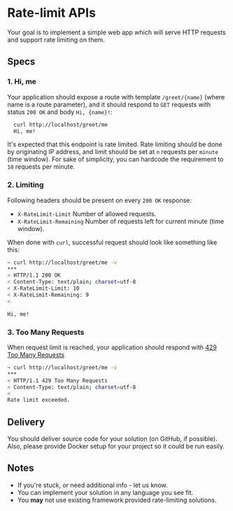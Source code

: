# Rate-limit APIs

Your goal is to implement a simple web app which will serve HTTP requests and support rate limiting on them.

## Specs

### 1. Hi, me

Your application should expose a route with template `/greet/{name}` (where name is a route parameter), and it should respond to `GET` requests with status `200 OK` and body `Hi, {name}!`:

```bash
  curl http://localhost/greet/me
  Hi, me!
```

It's expected that this endpoint is rate limited. Rate limiting should be done by originating IP address, and limit should be set at `n` requests per `minute` (time window). For sake of simplicity, you can hardcode the requirement to `10` requests per minute.

### 2. Limiting

Following headers should be present on every `200 OK` response:

- `X-RateLimit-Limit` Number of allowed requests.
- `X-RateLimit-Remaining` Number of requests left for current minute (time window).

When done with `curl`, successful request should look like something like this:

```bash
~ curl http://localhost/greet/me -v
***
< HTTP/1.1 200 OK
< Content-Type: text/plain; charset=utf-8
< X-RateLimit-Limit: 10
< X-RateLimit-Remaining: 9
<

Hi, me!
```

### 3. Too Many Requests

When request limit is reached, your application should respond with [429 Too Many Requests][2d4db513]

```bash
~ curl http://localhost/greet/me -v
***
< HTTP/1.1 429 Too Many Requests
< Content-Type: text/plain; charset=utf-8
<
Rate limit exceeded.
```


## Delivery

You should deliver source code for your solution (on GitHub, if possible). Also, please provide Docker setup for your project so it could be run easily. 

## Notes

- If you're stuck, or need additional info - let us know.
- You can implement your solution in any language you see fit.
- You **may** not use existing framework provided rate-limiting solutions.

[2d4db513]: https://httpstatuses.com/429 "429 Too Many Requests"
